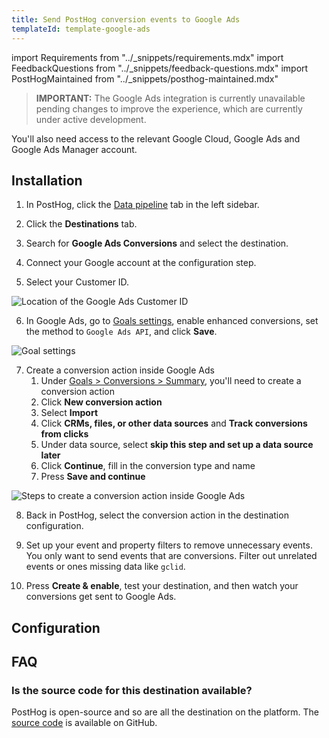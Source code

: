 ```yaml
---
title: Send PostHog conversion events to Google Ads
templateId: template-google-ads
---
```


import Requirements from "../_snippets/requirements.mdx"
import FeedbackQuestions from "../_snippets/feedback-questions.mdx"
import PostHogMaintained from "../_snippets/posthog-maintained.mdx"

> **IMPORTANT:** The Google Ads integration is currently unavailable pending changes to improve the experience, which are currently under active development.

<Requirements />

You'll also need access to the relevant Google Cloud, Google Ads and Google Ads Manager account.

## Installation

1. In PostHog, click the [Data pipeline](https://us.posthog.com/pipeline/overview) tab in the left sidebar.

2. Click the **Destinations** tab.

3. Search for **Google Ads Conversions** and select the destination.

4. Connect your Google account at the configuration step.

5. Select your Customer ID.

![Location of the Google Ads Customer ID](https://res.cloudinary.com/dmukukwp6/image/upload/2024_10_31_at_15_15_51_a7a003008c.png)

6. In Google Ads, go to [Goals settings](https://ads.google.com/aw/conversions/customersettings), enable enhanced conversions, set the method to `Google Ads API`, and click **Save**.

![Goal settings](https://res.cloudinary.com/dmukukwp6/image/upload/Clean_Shot_2024_11_01_at_13_38_50_d9c811bebd.png)

7. Create a conversion action inside Google Ads
   1. Under [Goals > Conversions > Summary](https://ads.google.com/aw/conversions), you'll need to create a conversion action
   2. Click **New conversion action**
   3. Select **Import**
   4. Click **CRMs, files, or other data sources** and **Track conversions from clicks**
   5. Under data source, select **skip this step and set up a data source later**
   6. Click **Continue**, fill in the conversion type and name
   7. Press **Save and continue**

![Steps to create a conversion action inside Google Ads](https://res.cloudinary.com/dmukukwp6/image/upload/2024_11_09_at_14_52_07_dfb486cd19.gif)

8. Back in PostHog, select the conversion action in the destination configuration.

9. Set up your event and property filters to remove unnecessary events. You only want to send events that are conversions. Filter out unrelated events or ones missing data like `gclid`.

10. Press **Create & enable**, test your destination, and then watch your conversions get sent to Google Ads.

<HideOnCDPIndex>

## Configuration

<TemplateParameters />

## FAQ

### Is the source code for this destination available?

PostHog is open-source and so are all the destination on the platform. The [source code](https://github.com/PostHog/posthog/blob/master/posthog/cdp/templates/google_ads/template_google_ads.py) is available on GitHub.

<PostHogMaintained />

<FeedbackQuestions />

</HideOnCDPIndex>
